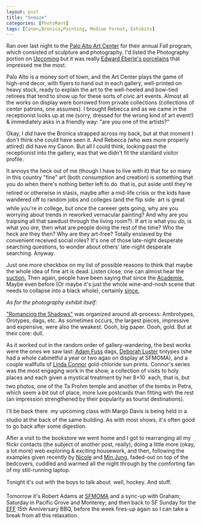 ```yaml
---
layout: post
title: "Snooze"
categories: [PhotoRant]
tags: [Canon,Bronica,Painting, Medium Format, Exhibits]
---
```

Ran over last night to the <a href="http://www.city.palo-alto.ca.us/community-services/ac-index.html" target="_blank">Palo Alto Art Center</a> for their annual Fall program, which consisted of sculpture and photography. I'd listed the Photography portion on <a href="http://upcoming.org/" target="_blank">Upcoming</a> but it was really <a href="http://www.criticalceramics.org/reviews/shows/nc99eber.htm" target="_blank">Edward Eberle's porcelains</a> that impressed me the most.

Palo Alto is a money sort of town, and the Art Center plays the game of high-end decor, with flyers to hand out in each gallery, well-printed on heavy stock, ready to explain the art to the well-heeled and bow-tied retirees that tend to show up for these sorts of civic art events. Almost all the works on display were borrowed from private collections (collections of center patrons, one assumes). I brought Rebecca and as we came in the receptionist looks up at me (sorry, dressed for the wrong kind of art event!) & immediately asks in a friendly way: "are you one of the artists?" 

<!--more-->
Okay, I <i>did</i> have the Bronica strapped across my back, but at that moment I don't think she could have seen it. And Rebecca (who <i>was</i> more properly attired) did have my Canon. But all I could think, looking past the receptionist into the gallery, was that we didn't fit the standard visitor profile.

It annoys the heck out of me (though I have to live with it) that for so many in this country "fine" art (both consumption and creation) is something that you do when there's nothing better left to do &#151; that is, put aside until they're retired or otherwise in stasis, maybe after a mid-life crisis or the kids have wandered off to random jobs and colleges (and the flip side &#151; art is great while you're <i>in</i> college, but once the careeer gets going, why are you worrying about trends in reworked vernacular painting? And why are you traipsing all that sawdust through the living room?). If art is what you <i>do,</i> is what you <i>are,</i> then what are people doing the rest of the time? Who the heck are they then? Why are they art-free? Totally enslaved by the convenient received social roles? It's one of those late-night desperate searching questions, to wonder about others' late-night desperate searching. Anyway.

Just one more checkbox on my list of possible reasons to think that maybe the whole idea of fine art is dead. Listen close, one can almost hear the <a href="http://www.guardian.co.uk/arts/critic/feature/0,1169,637158,00.html" target="_blank">suction.</a> Then again, people have been saying that since the <a href="http://en.wikipedia.org/wiki/Acad%C3%A9mie_de_peinture_et_de_sculpture" target="_blank">Academie.</a> Maybe even before (Or maybe it's just the whole wine-and-nosh scene that needs to collapse into a black whole), certainly <a href="http://www.flatblacknova.com/buszek/DadaSurrealism/DadaSurrReadings/GroszDngr.pdf" target="_blank">since.</a>

<i>As for the photography exhibit itself:</i>

<a href="http://www.city.palo-alto.ca.us/community-services/documents/ac-press05-fallexhibit.pdf" target="_blank">"Romancing the Shadows"</a> was organized around alt-process: Ambrotypes, Orotypes, dags, etc. As sometimes occurs, the largest pieces, impressive and expensive, were also the weakest. Oooh, big paper. Oooh, gold. But at their core: dull. 

As it worked out in the random order of gallery-wandering, the best works were the ones we saw last: <a href="http://www.artcyclopedia.com/artists/fuss_adam.html" target="_blank">Adam Fuss</a> dags, <a href="http://www.lightfactory.org/deborah_luster.htm" target="_blank">Deborah Luster</a> tintypes (she had a whole cabinetful a year or two agao on display at SFMOMA), and a couple wallfulls of <a href="http://www.cmp.ucr.edu/site/exhibitions/women/connor.html">Linda Connor</a> gold-chloride sun prints. Connor's series was the most engaging work in the show, a collection of visits to holy places and each given a mystical treatment by her 8&#215;10 &#151; each, that is, but two photos, one of the Ta Prohm temple and another of the tombs in Petra, which seem a bit out of place, more luxe postcards than fitting with the rest (an impression strengthened by their popularity as tourist destinations).

I'll be back there &#151; my upcoming class with Margo Davis is being held in a studio at the back of the same building. As with most shows, it's often good to go back after some digestion.

After a visit to the bookstore we went home and I got to rearranging all my flickr contacts (the subject of another post, really), doing a little more (okay, a lot more) web exploring & exciting housework, and then, following the examples given recently by <a href="http://www.neekole.com/">Nicole</a> and <a href="http://www.minjungkim.com/">Min Jung,</a> faded-out on top of the bedcovers, cuddled and warmed all the night through by the comforting fan of my still-running laptop.

Tonight it's out with the boys to talk about &#151; well, hockey. And stuff.

Tomorrow it's Robert Adams at <a href="http://www.sfmoma.org/" target="_blank">SFMOMA</a> and a sync-up with Graham; Saturday in Pacific Grove and Monterey; and then back to SF Sunday for the <a href="http://www.eff.org/" target="_blank">EFF</a> 15th Anniversary BBQ, before  the week fires-up again so I can take a break from all this relaxation.
